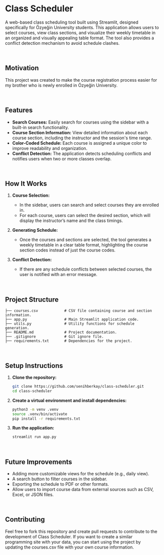 # Class Scheduler

A web-based class scheduling tool built using Streamlit, designed specifically for Özyeğin University students. This application allows users to select courses, view class sections, and visualize their weekly timetable in an organized and visually appealing table format. The tool also provides a conflict detection mechanism to avoid schedule clashes.

&ensp;

## Motivation

This project was created to make the course registration process easier for my brother who is newly enrolled in Özyeğin University.

&ensp;

## Features

- **Search Courses:** Easily search for courses using the sidebar with a built-in search functionality.
- **Course Section Information:** View detailed information about each course section, including the instructor and the session's time range.
- **Color-Coded Schedule:** Each course is assigned a unique color to improve readability and organization.
- **Conflict Detection:** The application detects scheduling conflicts and notifies users when two or more classes overlap.

&ensp;

## How It Works

1. **Course Selection:**
   - In the sidebar, users can search and select courses they are enrolled in.
   - For each course, users can select the desired section, which will display the instructor’s name and the class timings.
   
2. **Generating Schedule:**
   - Once the courses and sections are selected, the tool generates a weekly timetable in a clear table format, highlighting the course section codes instead of just the course codes.
   
3. **Conflict Detection:**
   - If there are any schedule conflicts between selected courses, the user is notified with an error message.

&ensp;

## Project Structure

```plaintext
├── courses.csv            # CSV file containing course and section information.
├── app.py                 # Main Streamlit application code.
├── utils.py               # Utility functions for schedule generation.
├── README.md              # Project documentation.
├── .gitignore             # Git ignore file.
├── requirements.txt       # Dependencies for the project.
```

&ensp;

## Setup Instructions

1. **Clone the repository:**
   ```bash
   git clone https://github.com/senihberkay/class-scheduler.git
   cd class-scheduler
   ```

2. **Create a virtual environment and install dependencies:**
   ```bash
   python3 -m venv .venv
   source .venv/bin/activate
   pip install -r requirements.txt
   ```
   
3. **Run the application:**
   ```bash
   streamlit run app.py
   ```

&ensp;

## Future Improvements

- Adding more customizable views for the schedule (e.g., daily view).
- A search button to filter courses in the sidebar.
- Exporting the schedule to PDF or other formats.
- Allow users to import course data from external sources such as CSV, Excel, or JSON files.

&ensp;

## Contributing

Feel free to fork this repository and create pull requests to contribute to the development of Class Scheduler. If you want to create a similar programming site with your data, you can start using the project by updating the courses.csv file with your own course information.

&ensp;
